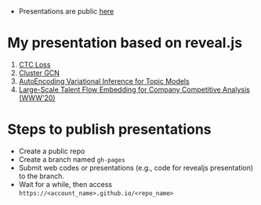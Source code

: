 - Presentations are public [here](https://nptdat.github.io/mypresentation)

# My presentation based on reveal.js
1. [CTC Loss](ctc_loss.html)
2. [Cluster GCN](paper_cluster_gcn.html)
3. [AutoEncoding Variational Inference for Topic Models](AVITM.html)
4. [Large-Scale Talent Flow Embedding for Company Competitive Analysis (WWW'20)](paper_talentflow.html)

# Steps to publish presentations
- Create a public repo
- Create a branch named `gh-pages`
- Submit web codes or presentations (e.g., code for revealjs presentation) to the branch.
- Wait for a while, then access `https://<account_name>.github.io/<repo_name>`
